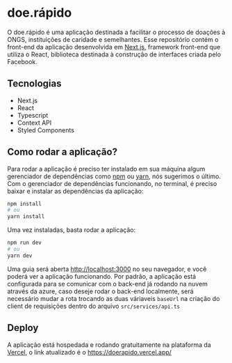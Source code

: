 # doe.rápido
O doe.rápido é uma aplicação destinada a facilitar o processo de doações à ONGS, instituições de caridade e semelhantes.
Esse repositório contém o front-end da aplicação desenvolvida em [Next.js](https://nextjs.org/), framework front-end que utiliza o React, biblioteca destinada à construção de interfaces criada pelo Facebook.

## Tecnologias
- Next.js
- React
- Typescript
- Context API
- Styled Components

## Como rodar a aplicação?

Para rodar a aplicação é preciso ter instalado em sua máquina algum gerenciador de dependências como [npm](https://nodejs.org/en/) ou [yarn](https://yarnpkg.com), nós sugerimos o último.
Com o gerenciador de dependências funcionando, no terminal, é preciso baixar e instalar as dependências da aplicação:

```bash
npm install
# ou
yarn install
```

Uma vez instaladas, basta rodar a aplicação:

```bash
npm run dev
# ou
yarn dev
```

Uma guia será aberta [http://localhost:3000](http://localhost:3000) no seu navegador, e você poderá ver a aplicação funcionando.
Por padrão, a aplicação está configurada para se comunicar com o back-end já rodando na nuvem através da azure, caso deseje rodar o back-end localmente, será necessário mudar a rota trocando as duas váriaveis `baseUrl` na criação do client de requisições dentro do arquivo `src/services/api.ts`

## Deploy

A aplicação está hospedada e rodando gratuitamente na plataforma da [Vercel](https://vercel.com/), o link atualizado é o https://doerapido.vercel.app/
